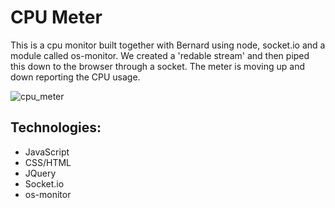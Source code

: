 CPU Meter
=========

This is a cpu monitor built together with Bernard using node, socket.io and a module called os-monitor. 
We created a 'redable stream' and then piped this down to the browser through a socket. 
The meter is moving up and down reporting the CPU usage.

![cpu_meter](http://oi58.tinypic.com/ivd1qa.jpg)

Technologies:
------------
- JavaScript
- CSS/HTML
- JQuery
- Socket.io
- os-monitor
